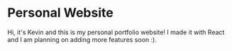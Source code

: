 # Personal Website

Hi, it's Kevin and this is my personal portfolio website! I made it with React and I am planning on adding more features soon :).
